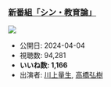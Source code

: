 ### [新番組「シン・教育論」](https://www.youtube.com/watch?v=ydQsBWzWXt8)
[![](https://img.youtube.com/vi/ydQsBWzWXt8/sddefault.jpg)](https://www.youtube.com/watch?v=ydQsBWzWXt8)
-   公開日: 2024-04-04
-   視聴数: 94,281
-   **いいね数: 1,166**
-   出演者: [川上量生](/rehacq_fan/people/川上量生 "wikilink"), [高橋弘樹](/rehacq_fan/people/高橋弘樹 "wikilink")
